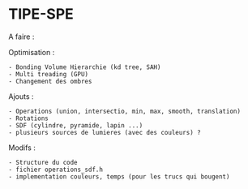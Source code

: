 # TIPE-SPE

A faire : 

  Optimisation : 
  
    - Bonding Volume Hierarchie (kd tree, SAH)
    - Multi treading (GPU)
    - Changement des ombres 
    
  Ajouts :
  
    - Operations (union, intersectio, min, max, smooth, translation)
    - Rotations
    - SDF (cylindre, pyramide, lapin ...)
    - plusieurs sources de lumieres (avec des couleurs) ?
    
  Modifs : 
  
    - Structure du code
    - fichier operations_sdf.h
    - implementation couleurs, temps (pour les trucs qui bougent)
